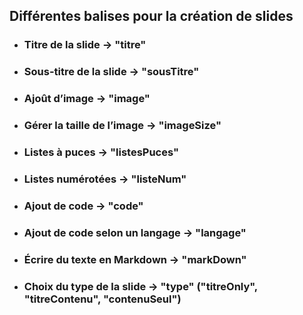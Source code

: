 ## Différentes balises pour la création de slides

- ### Titre de la slide -> "titre"
- ### Sous-titre de la slide -> "sousTitre"
- ### Ajoût d’image -> "image"
- ### Gérer la taille de l’image -> "imageSize"
- ### Listes à puces -> "listesPuces"
- ### Listes numérotées -> "listeNum"
- ### Ajout de code -> "code"
- ### Ajout de code selon un langage -> "langage"
- ### Écrire du texte en Markdown -> "markDown"
- ### Choix du type de la slide -> "type" ("titreOnly", "titreContenu", "contenuSeul")
